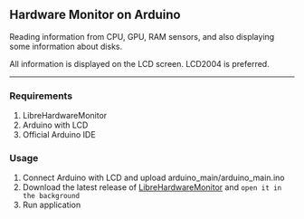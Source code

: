 ## Hardware Monitor on Arduino

Reading information from CPU, GPU, RAM sensors, and also displaying some information about disks.

All information is displayed on the LCD screen. LCD2004 is preferred.

-----

### Requirements

1. LibreHardwareMonitor
2. Arduino with LCD
3. Official Arduino IDE

### Usage

1. Connect Arduino with LCD and upload arduino_main/arduino_main.ino
2. Download the latest release of [LibreHardwareMonitor](https://github.com/LibreHardwareMonitor/LibreHardwareMonitor/releases) and `open it in the background`
3. Run application